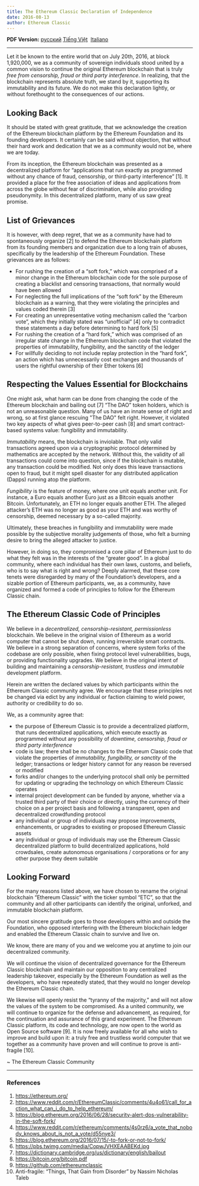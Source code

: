 ```yaml
---
title: The Ethereum Classic Declaration of Independence
date: 2016-08-13
author: Ethereum Classic
---
```


<b>PDF Version:</b>
 <a href="/ETC_Declaration_of_Independence_russian.pdf">русский</a> 
 <a href="/ETC_Declaration_of_Independence_vietnamese.pdf"> Tiếng Việt</a>
 <a href="/ETC_Declaration_of_Independence_italian.pdf">Italiano</a>

---

Let it be known to the entire world that on July 20th, 2016, at block 1,920,000, we as a community of sovereign individuals stood united by a common vision to continue the original Ethereum blockchain that is truly *free from censorship, fraud or third party interference*. In realizing, that the blockchain represents absolute truth, we stand by it, supporting its immutability and its future. We do not make this declaration lightly, or without forethought to the consequences of our actions.

## Looking Back

It should be stated with great gratitude, that we acknowledge the creation of the Ethereum blockchain platform by the Ethereum Foundation and its founding developers. It certainly can be said without objection, that without their hard work and dedication that we as a community would not be, where we are today.

From its inception, the Ethereum blockchain was presented as a decentralized platform for “applications that run exactly as programmed without any chance of fraud, censorship, or third-party interference” [1]. It provided a place for the free association of ideas and applications from across the globe without fear of discrimination, while also providing pseudonymity. In this decentralized platform, many of us saw great promise.

## List of Grievances

It is however, with deep regret, that we as a community have had to spontaneously organize [2] to defend the Ethereum blockchain platform from its founding members and organization due to a long train of abuses, specifically by the leadership of the Ethereum Foundation.
These grievances are as follows:
 
- For rushing the creation of a “soft fork,” which was comprised of a minor change in the Ethereum blockchain code for the sole purpose of creating a blacklist and censoring transactions, that normally would have been allowed
- For neglecting the full implications of the “soft fork” by the Ethereum blockchain as a warning, that they were violating the principles and values coded therein [3]
- For creating an unrepresentative voting mechanism called the “carbon vote”, which they initially stated was “unofficial” [4] only to contradict these statements a day before determining to hard fork [5]
- For rushing the creation of a “hard fork,” which was comprised of an irregular state change in the Ethereum blockchain code that violated the properties of immutability, fungibility, and the sanctity of the ledger
- For willfully deciding to not include replay protection in the “hard fork”, an action which has unnecessarily cost exchanges and thousands of users the rightful ownership of their Ether tokens [6]

## Respecting the Values Essential for Blockchains

One might ask, what harm can be done from changing the code of the Ethereum blockchain and bailing out [7] “The DAO” token holders, which is not an unreasonable question. Many of us have an innate sense of right and wrong, so at first glance rescuing "The DAO" felt right. However, it violated two key aspects of what gives peer-to-peer cash [8] and smart contract-based systems value: fungibility and immutability.

*Immutability* means, the blockchain is inviolable. That only valid transactions agreed upon via a cryptographic protocol determined by mathematics are accepted by the network. Without this, the validity of all transactions could come into question, since if the blockchain is mutable, any transaction could be modified. Not only does this leave transactions open to fraud, but it might spell disaster for any distributed application (Dapps) running atop the platform.

*Fungibility* is the feature of money, where one unit equals another unit. For instance, a Euro equals another Euro just as a Bitcoin equals another Bitcoin. Unfortunately, an ETH no longer equals another ETH. The alleged attacker’s ETH was no longer as good as your ETH and was worthy of censorship, deemed necessary by a so-called majority.

Ultimately, these breaches in fungibility and immutability were made possible by the subjective morality judgements of those, who felt a burning desire to bring the alleged attacker to justice.
  
However, in doing so, they compromised a core pillar of Ethereum just to do what they felt was in the interests of the “greater good”. In a global community, where each individual has their own laws, customs, and beliefs, who is to say what is right and wrong?
Deeply alarmed, that these core tenets were disregarded by many of the Foundation’s developers, and a sizable portion of Ethereum participants, we, as a community, have organized and formed a code of principles to follow for the Ethereum Classic chain.

## The Ethereum Classic Code of Principles

We believe in a *decentralized, censorship-resistant, permissionless* blockchain. We believe in the original vision of Ethereum as a world computer that cannot be shut down, running irreversible smart contracts. We believe in a strong separation of concerns, where system forks of the codebase are only possible, when fixing protocol level vulnerabilities, bugs, or providing functionality upgrades. We believe in the original intent of building and maintaining a *censorship-resistant, trustless and immutable* development platform.

Herein are written the declared values by which participants within the Ethereum Classic community agree. We encourage that these principles not be changed via edict by any individual or faction claiming to wield power, authority or credibility to do so.

We, as a community agree that:

- the purpose of Ethereum Classic is to provide a decentralized platform, that runs decentralized applications, which execute exactly as programmed without any possibility of *downtime, censorship, fraud or third party interference*
- code is law; there shall be no changes to the Ethereum Classic code that violate the properties of *immutability, fungibility, or sanctity* of the ledger; transactions or ledger history cannot for any reason be reversed or modified
- forks and/or changes to the underlying protocol shall only be permitted for updating or upgrading the technology on which Ethereum Classic operates
- internal project development can be funded by anyone, whether via a trusted third party of their choice or directly, using the currency of their choice on a per project basis and following a transparent, open and decentralized crowdfunding protocol
- any individual or group of individuals may propose improvements, enhancements, or upgrades to existing or proposed Ethereum Classic assets
- any individual or group of individuals may use the Ethereum Classic decentralized platform to build decentralized applications, hold crowdsales, create autonomous organisations / corporations or for any other purpose they deem suitable

## Looking Forward

For the many reasons listed above, we have chosen to rename the original blockchain “Ethereum Classic” with the ticker symbol “ETC”, so that the community and all other participants can identify the original, unforked, and immutable blockchain platform.

Our most sincere gratitude goes to those developers within and outside the Foundation, who opposed interfering with the Ethereum blockchain ledger and enabled the Ethereum Classic chain to survive and live on.

We know, there are many of you and we welcome you at anytime to join our decentralized community.

We will continue the vision of decentralized governance for the Ethereum Classic blockchain and maintain our opposition to any centralized leadership takeover, especially by the Ethereum Foundation as well as the developers, who have repeatedly stated, that they would no longer develop the Ethereum Classic chain.

We likewise will openly resist the “tyranny of the majority,” and will not allow the values of the system to be compromised. As a united community, we will continue to organize for the defense and advancement, as required, for the continuation and assurance of this grand experiment. The Ethereum Classic platform, its code and technology, are now open to the world as Open Source software [9]. It is now freely available for all who wish to improve and build upon it: a truly free and trustless world computer that we together as a community have proven and will continue to prove is anti-fragile [10].

~ The Ethereum Classic Community

---

### References

1. https://ethereum.org/
2. https://www.reddit.com/r/EthereumClassic/comments/4u4o61/call_for_action_what_can_i_do_to_help_ethereum/
3. https://blog.ethereum.org/2016/06/28/security-alert-dos-vulnerability-in-the-soft-fork/
4. https://www.reddit.com/r/ethereum/comments/4s0rz6/a_vote_that_nobody_knows_about_is_not_a_vote/d55nye3/ 
5. https://blog.ethereum.org/2016/07/15/-to-fork-or-not-to-fork/
6. https://pbs.twimg.com/media/CopwJVHXEAABEKd.jpg
7. https://dictionary.cambridge.org/us/dictionary/english/bailout
8. https://bitcoin.org/bitcoin.pdf
9. https://github.com/ethereumclassic
10. Anti-fragile: “Things, That Gain from Disorder” by Nassim Nicholas Taleb